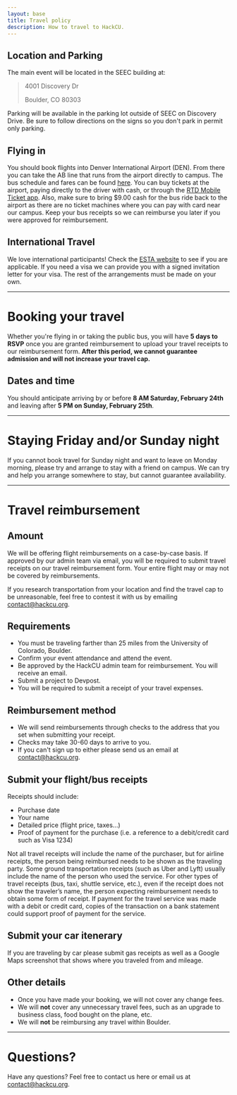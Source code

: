 ```yaml
---
layout: base
title: Travel policy
description: How to travel to HackCU.
---
```


## Location and Parking

The main event will be located in the SEEC building at:

>4001 Discovery Dr
> 
>Boulder, CO 80303 

Parking will be available in the parking lot outside of SEEC on Discovery Drive. Be sure to follow directions on the signs so you don't park in permit only parking.

## Flying in

You should book flights into Denver International Airport (DEN). From there you can take the AB line that runs from the airport directly to campus. The bus schedule and fares can be found [here](http://www3.rtd-denver.com/schedules/getSchedule.action?routeId=AB). You can buy tickets at the airport, paying directly to the driver with cash, or through the [RTD Mobile Ticket app](http://www.rtd-denver.com/mobileticket.shtml). Also, make sure to bring $9.00 cash for the bus ride back to the airport as there are no ticket machines where you can pay with card near our campus. Keep your bus receipts so we can reimburse you later if you were approved for reimbursement.

## International Travel

We love international participants! Check the [ESTA website](https://esta.cbp.dhs.gov/esta/) to see if you are applicable. If you need a visa we can provide you with a signed invitation letter for your visa. The rest of the arrangements must be made on your own.

---

# Booking your travel

Whether you're flying in or taking the public bus, you will have **5 days to RSVP** once you are granted reimbursement to upload your travel receipts to our reimbursement form. **After this period, we cannot guarantee admission and will not increase your travel cap.** 

## Dates and time

You should anticipate arriving by or before **8 AM Saturday, February 24th** and leaving after **5 PM on Sunday, February 25th**.

---

# Staying Friday and/or Sunday night

If you cannot book travel for Sunday night and want to leave on Monday morning, please try and arrange to stay with a friend on campus. We can try and help you arrange somewhere to stay, but cannot guarantee availability.

---

# Travel reimbursement

## Amount

We will be offering flight reimbursements on a case-by-case basis. If approved by our admin team via email, you will be required to submit travel receipts on our travel reimbursement form. Your entire flight may or may not be covered by reimbursements.

If you research transportation from your location and find the travel cap to be unreasonable, feel free to contest it with us by emailing [contact@hackcu.org](mailto:contact@hackcu.org).

## Requirements

- You must be traveling farther than 25 miles from the University of Colorado, Boulder.
- Confirm your event attendance and attend the event.
- Be approved by the HackCU admin team for reimbursement. You will receive an email.
- Submit a project to Devpost.
- You will be required to submit a receipt of your travel expenses. 

## Reimbursement method

- We will send reimbursements through checks to the address that you set when submitting your receipt.
- Checks may take 30-60 days to arrive to you.
- If you can't sign up to either please send us an email at [contact@hackcu.org](mailto:contact@hackcu.org).

## Submit your flight/bus receipts

Receipts should include:
 
- Purchase date
- Your name
- Detailed price (flight price, taxes...)
- Proof of payment for the purchase (i.e. a reference to a debit/credit card such as Visa 1234)
 
Not all travel receipts will include the name of the purchaser, but for airline receipts, the person being reimbursed needs to be shown as the traveling party. Some ground transportation receipts (such as Uber and Lyft) usually include the name of the person who used the service. For other types of travel receipts (bus, taxi, shuttle service, etc.), even if the receipt does not show the traveler’s name, the person expecting reimbursement needs to obtain some form of receipt. If payment for the travel service was made with a debit or credit card, copies of the transaction on a bank statement could support proof of payment for the service.

## Submit your car itenerary

If you are traveling by car please submit gas receipts as well as a Google Maps screenshot that shows where you traveled from and mileage. 

## Other details

- Once you have made your booking, we will not cover any change fees.
- We will **not** cover any unnecessary travel fees, such as an upgrade to business class, food bought on the plane, etc.
- We will **not** be reimbursing any travel within Boulder.

---

# Questions?

Have any questions? Feel free to contact us here or email us at [contact@hackcu.org](mailto:contact@hackcu.org).
